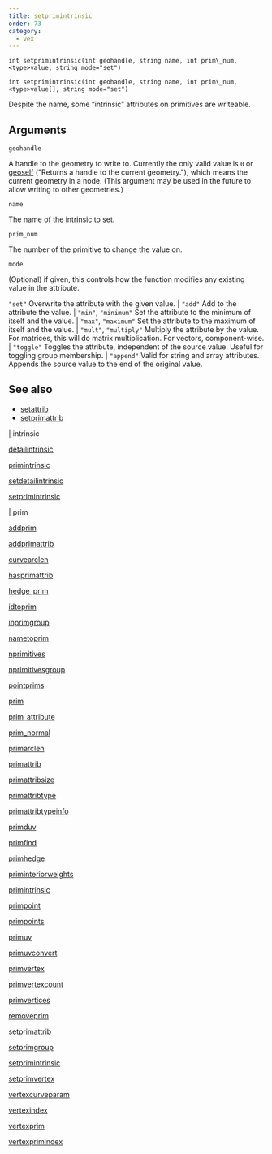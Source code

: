 ```yaml
---
title: setprimintrinsic
order: 73
category:
  - vex
---
```


`int setprimintrinsic(int geohandle, string name, int prim\_num, <type>value, string mode="set")`

`int setprimintrinsic(int geohandle, string name, int prim\_num, <type>value[], string mode="set")`

Despite the name, some “intrinsic” attributes on primitives are writeable.

## Arguments

`geohandle`

A handle to the geometry to write to. Currently the only valid value is `0` or [geoself](geoself.html) ("Returns a handle to the current geometry."), which means the current geometry in a node. (This argument may be used in the future to allow writing to other geometries.)

`name`

The name of the intrinsic to set.

`prim_num`

The number of the primitive to change the value on.

`mode`

(Optional) if given, this controls how the function modifies any existing value in the attribute.

`"set"` Overwrite the attribute with the given value.
|
`"add"` Add to the attribute the value.
|
`"min"`, `"minimum"` Set the attribute to the minimum of itself and the value.
|
`"max"`, `"maximum"` Set the attribute to the maximum of itself and the value.
|
`"mult"`, `"multiply"` Multiply the attribute by the value. For matrices, this will do matrix multiplication. For vectors, component-wise.
|
`"toggle"` Toggles the attribute, independent of the source value. Useful for toggling group membership.
|
`"append"` Valid for string and array attributes. Appends the source value to the end of the original value.

## See also

- [setattrib](setattrib.html)
- [setprimattrib](setprimattrib.html)

|
intrinsic

[detailintrinsic](detailintrinsic.html)

[primintrinsic](primintrinsic.html)

[setdetailintrinsic](setdetailintrinsic.html)

[setprimintrinsic](setprimintrinsic.html)

|
prim

[addprim](addprim.html)

[addprimattrib](addprimattrib.html)

[curvearclen](curvearclen.html)

[hasprimattrib](hasprimattrib.html)

[hedge_prim](hedge_prim.html)

[idtoprim](idtoprim.html)

[inprimgroup](inprimgroup.html)

[nametoprim](nametoprim.html)

[nprimitives](nprimitives.html)

[nprimitivesgroup](nprimitivesgroup.html)

[pointprims](pointprims.html)

[prim](prim.html)

[prim_attribute](prim_attribute.html)

[prim_normal](prim_normal.html)

[primarclen](primarclen.html)

[primattrib](primattrib.html)

[primattribsize](primattribsize.html)

[primattribtype](primattribtype.html)

[primattribtypeinfo](primattribtypeinfo.html)

[primduv](primduv.html)

[primfind](primfind.html)

[primhedge](primhedge.html)

[priminteriorweights](priminteriorweights.html)

[primintrinsic](primintrinsic.html)

[primpoint](primpoint.html)

[primpoints](primpoints.html)

[primuv](primuv.html)

[primuvconvert](primuvconvert.html)

[primvertex](primvertex.html)

[primvertexcount](primvertexcount.html)

[primvertices](primvertices.html)

[removeprim](removeprim.html)

[setprimattrib](setprimattrib.html)

[setprimgroup](setprimgroup.html)

[setprimintrinsic](setprimintrinsic.html)

[setprimvertex](setprimvertex.html)

[vertexcurveparam](vertexcurveparam.html)

[vertexindex](vertexindex.html)

[vertexprim](vertexprim.html)

[vertexprimindex](vertexprimindex.html)
